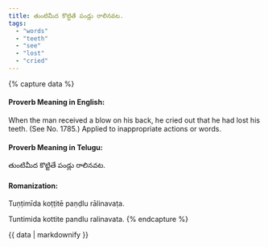 ```yaml
---
title: తుంటిమీద కొట్టితే పండ్లు రాలినవట.
tags:
  - "words"
  - "teeth"
  - "see"
  - "lost"
  - "cried"
---
```


{% capture data %}
#### Proverb Meaning in English:
When the man received a blow on his back, he cried out that he had lost his teeth.
(See No. 1785.)
Applied to inappropriate actions or words.

#### Proverb Meaning in Telugu:
తుంటిమీద కొట్టితే పండ్లు రాలినవట.

#### Romanization:
Tuṇṭimīda koṭṭitē paṇḍlu rālinavaṭa.

Tuntimida kottite pandlu ralinavata.
{% endcapture %}

{{ data | markdownify }}

